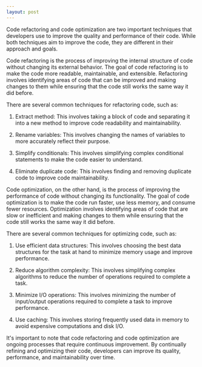 ```yaml
---
layout: post
---
```

Code refactoring and code optimization are two important techniques that developers use to improve the quality and performance of their code. While both techniques aim to improve the code, they are different in their approach and goals.

Code refactoring is the process of improving the internal structure of code without changing its external behavior. The goal of code refactoring is to make the code more readable, maintainable, and extensible. Refactoring involves identifying areas of code that can be improved and making changes to them while ensuring that the code still works the same way it did before.

There are several common techniques for refactoring code, such as:

1. Extract method: This involves taking a block of code and separating it into a new method to improve code readability and maintainability.

2. Rename variables: This involves changing the names of variables to more accurately reflect their purpose.

3. Simplify conditionals: This involves simplifying complex conditional statements to make the code easier to understand.

4. Eliminate duplicate code: This involves finding and removing duplicate code to improve code maintainability.

Code optimization, on the other hand, is the process of improving the performance of code without changing its functionality. The goal of code optimization is to make the code run faster, use less memory, and consume fewer resources. Optimization involves identifying areas of code that are slow or inefficient and making changes to them while ensuring that the code still works the same way it did before.

There are several common techniques for optimizing code, such as:

1. Use efficient data structures: This involves choosing the best data structures for the task at hand to minimize memory usage and improve performance.

2. Reduce algorithm complexity: This involves simplifying complex algorithms to reduce the number of operations required to complete a task.

3. Minimize I/O operations: This involves minimizing the number of input/output operations required to complete a task to improve performance.

4. Use caching: This involves storing frequently used data in memory to avoid expensive computations and disk I/O.

It's important to note that code refactoring and code optimization are ongoing processes that require continuous improvement. By continually refining and optimizing their code, developers can improve its quality, performance, and maintainability over time.